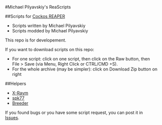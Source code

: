 #Michael Pilyavskiy's ReaScripts

##Scripts for [Cockos REAPER](http://reaper.fm)
- Scripts written by Michael Pilyavskiy
- Scripts modded by Michael Pilyavskiy

This repo is for developement. 

If you want to download scripts on this repo:
- For one script: click on one script, then click on the Raw button, then File > Save (via Menu, Right Click or CTRL/CMD +S).
- For the whole archive (may be simpler): click on Download Zip button on right

##Helpers
- [X-Raym](http://forum.cockos.com/member.php?u=58284)
- [spk77](http://forum.cockos.com/member.php?u=49553)
- [Breeder](http://forum.cockos.com/member.php?u=27094)

If you found bugs or you have some script request, you can post it in [Issues](https://github.com/MichaelPilyavskiy/ReaScripts/issues).

